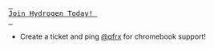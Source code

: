 [<kbd> <br> Join Hydrogen Today! <br> </kbd>][Hydrogen]

[Hydrogen]: https://discord.com/invite/gethydrogen 

- Create a ticket and ping [@qfrx](https://discord.com/users/508618872744706068) for chromebook support!
